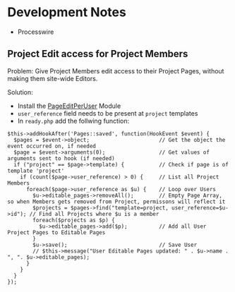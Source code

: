 # Development Notes

- Processwire


## Project Edit access for Project Members

Problem: Give Project Members edit access to their Project Pages, without making them site-wide Editors.

Solution:
- Install the [PageEditPerUser](https://processwire.com/modules/page-edit-per-user/) Module
- `user_reference` field needs to be present at `project` templates
- In `ready.php` add the follwing function:


```
$this->addHookAfter('Pages::saved', function(HookEvent $event) {
  $pages = $event->object;                      // Get the object the event occurred on, if needed
  $page = $event->arguments(0);                 // Get values of arguments sent to hook (if needed)
  if ("project" == $page->template) {           // Check if page is of template 'project'
    if (count($page->user_reference) > 0) {     // List all Project Members
      foreach($page->user_reference as $u) {    // Loop over Users
        $u->editable_pages->removeAll();        // Empty Page Array, so when Members gets removed from Project, permissons will reflect it
        $projects = $pages->find("template=project, user_reference=$u->id"); // Find all Projects where $u is a member
        foreach($projects as $p) {
          $u->editable_pages->add($p);          // Add all User Project Pages to Editable Pages
        }
        $u->save();                             // Save User
        // $this->message("User Editable Pages updated: " . $u->name . ", ". $u->editable_pages);
      }
    }
  }
});
```
